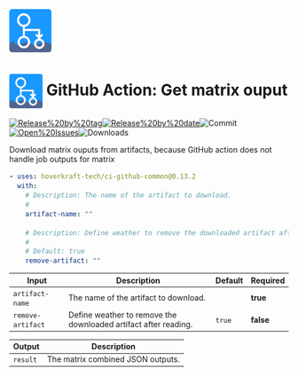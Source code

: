 <!-- start branding -->

<img src=".github/ghadocs/branding.svg" width="15%" align="center" alt="branding<icon:download-cloud color:gray-dark>" />

<!-- end branding -->
<!-- start title -->

# <img src=".github/ghadocs/branding.svg" width="60px" align="center" alt="branding<icon:download-cloud color:gray-dark>" /> GitHub Action: Get matrix ouput

<!-- end title -->
<!-- start badges -->

<a href="https%3A%2F%2Fgithub.com%2Fhoverkraft-tech%2Fci-github-common%2Freleases%2Flatest"><img src="https://img.shields.io/github/v/release/hoverkraft-tech/ci-github-common?display_name=tag&sort=semver&logo=github&style=flat-square" alt="Release%20by%20tag" /></a><a href="https%3A%2F%2Fgithub.com%2Fhoverkraft-tech%2Fci-github-common%2Freleases%2Flatest"><img src="https://img.shields.io/github/release-date/hoverkraft-tech/ci-github-common?display_name=tag&sort=semver&logo=github&style=flat-square" alt="Release%20by%20date" /></a><img src="https://img.shields.io/github/last-commit/hoverkraft-tech/ci-github-common?logo=github&style=flat-square" alt="Commit" /><a href="https%3A%2F%2Fgithub.com%2Fhoverkraft-tech%2Fci-github-common%2Fissues"><img src="https://img.shields.io/github/issues/hoverkraft-tech/ci-github-common?logo=github&style=flat-square" alt="Open%20Issues" /></a><img src="https://img.shields.io/github/downloads/hoverkraft-tech/ci-github-common/total?logo=github&style=flat-square" alt="Downloads" />

<!-- end badges -->
<!-- start description -->

Download matrix ouputs from artifacts, because GitHub action does not handle job outputs for matrix

<!-- end description -->
<!-- start contents -->
<!-- end contents -->
<!-- start usage -->

```yaml
- uses: hoverkraft-tech/ci-github-common@0.13.2
  with:
    # Description: The name of the artifact to download.
    #
    artifact-name: ""

    # Description: Define weather to remove the downloaded artifact after reading.
    #
    # Default: true
    remove-artifact: ""
```

<!-- end usage -->
<!-- start inputs -->

| **Input**                    | **Description**                                                 | **Default**       | **Required** |
| ---------------------------- | --------------------------------------------------------------- | ----------------- | ------------ |
| <code>artifact-name</code>   | The name of the artifact to download.                           |                   | **true**     |
| <code>remove-artifact</code> | Define weather to remove the downloaded artifact after reading. | <code>true</code> | **false**    |

<!-- end inputs -->
<!-- start outputs -->

| **Output**          | **Description**                   |
| ------------------- | --------------------------------- |
| <code>result</code> | The matrix combined JSON outputs. |

<!-- end outputs -->
<!-- start [.github/ghadocs/examples/] -->
<!-- end [.github/ghadocs/examples/] -->

